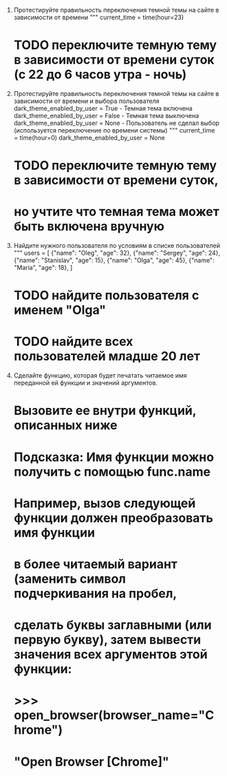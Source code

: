     
1.
    Протестируйте правильность переключения темной темы на сайте в зависимости от времени
    """
    current_time = time(hour=23)
    # TODO переключите темную тему в зависимости от времени суток (с 22 до 6 часов утра - ночь)

2.
    Протестируйте правильность переключения темной темы на сайте
    в зависимости от времени и выбора пользователя
    dark_theme_enabled_by_user = True - Темная тема включена
    dark_theme_enabled_by_user = False - Темная тема выключена
    dark_theme_enabled_by_user = None - Пользователь не сделал выбор (используется переключение по времени системы)
    """
    current_time = time(hour=0)
    dark_theme_enabled_by_user = None
    # TODO переключите темную тему в зависимости от времени суток,
    #  но учтите что темная тема может быть включена вручную

3.
    Найдите нужного пользователя по условиям в списке пользователей
    """
    users = [
        {"name": "Oleg", "age": 32},
        {"name": "Sergey", "age": 24},
        {"name": "Stanislav", "age": 15},
        {"name": "Olga", "age": 45},
        {"name": "Maria", "age": 18},
    ]

    # TODO найдите пользователя с именем "Olga"

    # TODO найдите всех пользователей младше 20 лет

4.
    Сделайте функцию, которая будет печатать
    читаемое имя переданной ей функции и значений аргументов.
    # Вызовите ее внутри функций, описанных ниже
    # Подсказка: Имя функции можно получить с помощью func.__name__
    # Например, вызов следующей функции должен преобразовать имя функции
    # в более читаемый вариант (заменить символ подчеркивания на пробел,
    # сделать буквы заглавными (или первую букву), затем вывести значения всех аргументов этой функции:
    # >>> open_browser(browser_name="Chrome")
    # "Open Browser [Chrome]"

